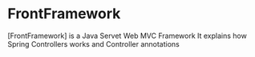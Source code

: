 # FrontFramework
[FrontFramework] is a Java Servet Web MVC Framework
It explains how Spring Controllers works and Controller annotations
